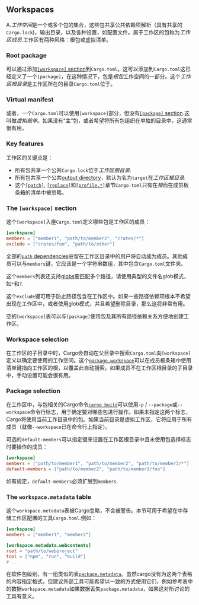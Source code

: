 ## Workspaces

A.*工作空间*是一个或多个包的集合，这些包共享公共依赖项解析（具有共享的`Cargo.lock`)，输出目录，以及各种设置，如配置文件。属于工作区的包称为*工作区成员*.工作区有两种风格：根包或虚拟清单。

### Root package

可以通过添加[`[workspace]`
section](#the-workspace-section)到`Cargo.toml`。这可以添加到`Cargo.toml`这已经定义了一个`[package]`，在这种情况下，包是*根包*工作空间的一部分。这个*工作区根目录*是工作区所在的目录`Cargo.toml`位于。

### Virtual manifest

或者，一个`Cargo.toml`可以使用`[workspace]`部分，但没有[`[package]` section][package].这叫做*虚拟舱单*。如果没有“主”包，或者希望将所有包组织在单独的目录中，这通常很有用。

### Key features

工作区的关键点是：

-   所有包共享一个公共`Cargo.lock`位于*工作区根目录*.
-   所有包共享一个公共[output directory]，默认为名为`target`在*工作区根目录*.
-   这个[`[patch]`][patch], [`[replace]`][replace]和[`[profile.*]`][profiles]章节`Cargo.toml`只有在*根*而在成员板条箱的清单中被忽略。

### The `[workspace]` section

这个`[workspace]`入座`Cargo.toml`定义哪些包是工作区的成员：

```toml
[workspace]
members = ["member1", "path/to/member2", "crates/*"]
exclude = ["crates/foo", "path/to/other"]
```

全部的[`path` dependencies]驻留在工作区目录中的用户将自动成为成员。其他成员可以与`members`键，它应该是一个字符串数组，其中包含`Cargo.toml`文件夹。

这个`members`列表还支持[globs]要匹配多个路径，请使用典型的文件名glob模式，如`*`和`?`.

这个`exclude`键可用于防止路径包含在工作区中。如果一些路径依赖项根本不希望出现在工作区中，或者使用glob模式，并且希望删除目录，那么这将非常有用。

空的`[workspace]`表可以与`[package]`使用包及其所有路径依赖关系方便地创建工作区。

### Workspace selection

在工作区的子目录中时，Cargo会自动在父目录中搜索`Cargo.toml`向`[workspace]`定义以确定要使用的工作空间。这个[`package.workspace`]可以在成员板条箱中使用清单键指向工作区的根，以覆盖此自动搜索。如果成员不在工作区根目录的子目录中，手动设置可能会很有用。

### Package selection

在工作区中，与包相关的Cargo命令[`cargo build`]可以使用`-p` / `--package`或`--workspace`命令行标志，用于确定要对哪些包进行操作。如果未指定这两个标志，Cargo将使用当前工作目录中的包。如果当前目录是虚拟工作区，它将应用于所有成员（就像`--workspace`已在命令行上指定）。

可选的`default-members`可以指定键来设置在工作区根目录中且未使用包选择标志时要操作的成员：

```toml
[workspace]
members = ["path/to/member1", "path/to/member2", "path/to/member3/*"]
default-members = ["path/to/member2", "path/to/member3/foo"]
```

如有规定，`default-members`必须扩展到`members`.

### The `workspace.metadata` table

这个`workspace.metadata`表被Cargo忽略，不会被警告。本节可用于希望在中存储工作区配置的工具`Cargo.toml`.例如：

```toml
[workspace]
members = ["member1", "member2"]

[workspace.metadata.webcontents]
root = "path/to/webproject"
tool = ["npm", "run", "build"]
# ...
```

在软件包级别，有一组类似的表[`package.metadata`][package-metadata]。虽然cargo没有为这两个表格的内容指定格式，但建议外部工具可能希望以一致的方式使用它们，例如参考表中的数据`workspace.metadata`如果数据丢失`package.metadata`，如果这对所讨论的工具有意义。

[package]: manifest.md#the-package-section

[package-metadata]: manifest.md#the-metadata-table

[output directory]: ../guide/build-cache.md

[patch]: overriding-dependencies.md#the-patch-section

[replace]: overriding-dependencies.md#the-replace-section

[profiles]: profiles.md

[`path` dependencies]: specifying-dependencies.md#specifying-path-dependencies

[`package.workspace`]: manifest.md#the-workspace-field

[globs]: https://docs.rs/glob/0.3.0/glob/struct.Pattern.html

[`cargo build`]: ../commands/cargo-build.md

